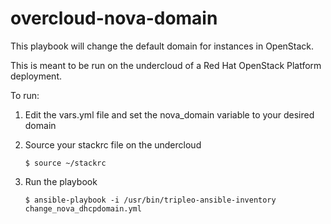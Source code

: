 # overcloud-nova-domain

This playbook will change the default domain for instances in OpenStack.

This is meant to be run on the undercloud of a Red Hat OpenStack Platform deployment.

To run:

1. Edit the vars.yml file and set the nova_domain variable to your desired domain
2. Source your stackrc file on the undercloud

   ```$ source ~/stackrc```

3. Run the playbook

   ```$ ansible-playbook -i /usr/bin/tripleo-ansible-inventory change_nova_dhcpdomain.yml```
